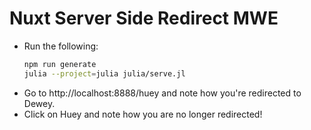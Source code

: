 # Nuxt Server Side Redirect MWE

- Run the following:
  ```bash
  npm run generate
  julia --project=julia julia/serve.jl
  ```
- Go to http://localhost:8888/huey and note how you're redirected to Dewey.
- Click on Huey and note how you are no longer redirected!
